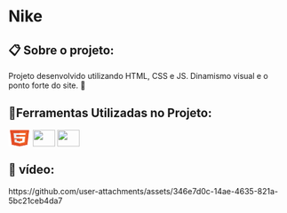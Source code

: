 <h1>Nike</h1>
<h2>📋 Sobre o projeto: </h2>
<p>Projeto desenvolvido utilizando HTML, CSS e JS. Dinamismo visual e o ponto forte do site. 👀</p>
<h2> 📌Ferramentas Utilizadas no Projeto:</h2>
 <div style= "display:inline_block">
   <img align="center" alt="Higor-HTML" height="30" width="40" src="https://raw.githubusercontent.com/devicons/devicon/master/icons/html5/html5-original.svg">
   <img align="center" height="30" width="40 "src="https://cdn.jsdelivr.net/gh/devicons/devicon@latest/icons/css3/css3-original.svg" /> 
   <img align="center" height="30" width="40 " src="https://cdn.jsdelivr.net/gh/devicons/devicon@latest/icons/javascript/javascript-original.svg" />
 </div>
 <h2>🎥 vídeo:</h2>
https://github.com/user-attachments/assets/346e7d0c-14ae-4635-821a-5bc21ceb4da7

